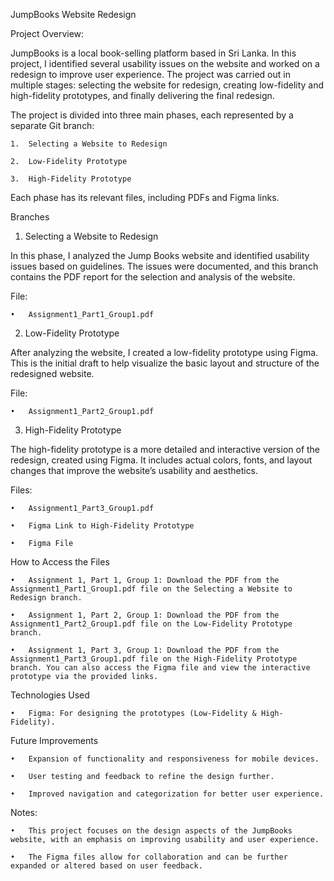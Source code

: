 JumpBooks Website Redesign

Project Overview:

JumpBooks is a local book-selling platform based in Sri Lanka. In this project, I identified several usability issues on the website and worked on a redesign to improve user experience. The project was carried out in multiple stages: selecting the website for redesign, creating low-fidelity and high-fidelity prototypes, and finally delivering the final redesign.

The project is divided into three main phases, each represented by a separate Git branch:

	1.	Selecting a Website to Redesign

	2.	Low-Fidelity Prototype

	3.	High-Fidelity Prototype

Each phase has its relevant files, including PDFs and Figma links.

Branches

1. Selecting a Website to Redesign

In this phase, I analyzed the Jump Books website and identified usability issues based on guidelines. The issues were documented, and this branch contains the PDF report for the selection and analysis of the website.

File:

	•	Assignment1_Part1_Group1.pdf

2. Low-Fidelity Prototype

After analyzing the website, I created a low-fidelity prototype using Figma. This is the initial draft to help visualize the basic layout and structure of the redesigned website.

File:

	•	Assignment1_Part2_Group1.pdf

3. High-Fidelity Prototype
   
The high-fidelity prototype is a more detailed and interactive version of the redesign, created using Figma. It includes actual colors, fonts, and layout changes that improve the website’s usability and aesthetics.

Files:

	•	Assignment1_Part3_Group1.pdf

	•	Figma Link to High-Fidelity Prototype

	•	Figma File

How to Access the Files

	•	Assignment 1, Part 1, Group 1: Download the PDF from the Assignment1_Part1_Group1.pdf file on the Selecting a Website to Redesign branch.

	•	Assignment 1, Part 2, Group 1: Download the PDF from the Assignment1_Part2_Group1.pdf file on the Low-Fidelity Prototype branch.

	•	Assignment 1, Part 3, Group 1: Download the PDF from the Assignment1_Part3_Group1.pdf file on the High-Fidelity Prototype branch. You can also access the Figma file and view the interactive prototype via the provided links.

Technologies Used

	•	Figma: For designing the prototypes (Low-Fidelity & High-Fidelity).


Future Improvements

	•	Expansion of functionality and responsiveness for mobile devices.

	•	User testing and feedback to refine the design further.

	•	Improved navigation and categorization for better user experience.

Notes:

	•	This project focuses on the design aspects of the JumpBooks website, with an emphasis on improving usability and user experience.

	•	The Figma files allow for collaboration and can be further expanded or altered based on user feedback. 
